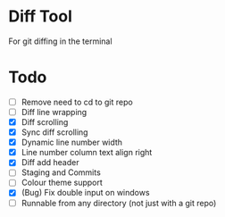 # Diff Tool

For git diffing in the terminal

# Todo

- [ ] Remove need to cd to git repo
- [ ] Diff line wrapping
- [x] Diff scrolling
- [x] Sync diff scrolling
- [x] Dynamic line number width
- [x] Line number column text align right
- [x] Diff add header
- [ ] Staging and Commits
- [ ] Colour theme support
- [x] (Bug) Fix double input on windows
- [ ] Runnable from any directory (not just with a git repo)
